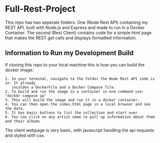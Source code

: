 # Full-Rest-Project
 
 This repo has two seperate folders. One (Node Rest API) containing my REST API, built with Node.js and Express and made to run in a Docker Container. The second (Rest Client) contains code for a simple html page that makes the REST get calls and displays formatted information. 

## Information to Run my Development Build

If cloning this repo to your local machine this is how you can build the docker image:

	1. In your terminal, navigate to the folder the Node Rest API code is in. It already 
	   inculdes a DockerFile and a Docker Compose file.
	2. To build and run the image in a container in one command use: "docker compose up"
	3. This will build the image and run it in a docker container.
	4. You can then open the index.html page in a local browser and see the data.
	5. It has basic buttons to list the collection and start over
	6. You can click on any artist name to pull up information about them and their albums 

The client webpage is very basic, with javascript handling the api requests and styled with css.